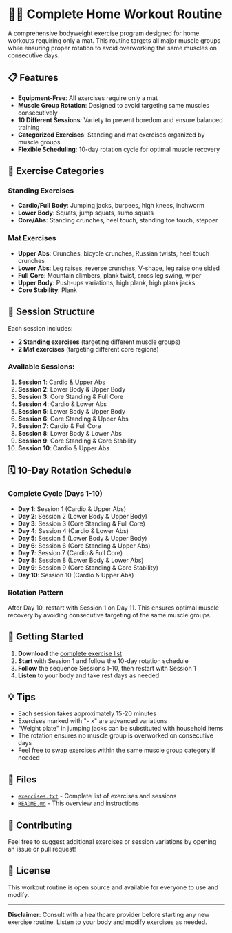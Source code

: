 # 🏋️‍♀️ Complete Home Workout Routine

A comprehensive bodyweight exercise program designed for home workouts requiring only a mat. This routine targets all major muscle groups while ensuring proper rotation to avoid overworking the same muscles on consecutive days.

## 📋 Features

- **Equipment-Free**: All exercises require only a mat
- **Muscle Group Rotation**: Designed to avoid targeting same muscles consecutively
- **10 Different Sessions**: Variety to prevent boredom and ensure balanced training
- **Categorized Exercises**: Standing and mat exercises organized by muscle groups
- **Flexible Scheduling**: 10-day rotation cycle for optimal muscle recovery

## 🎯 Exercise Categories

### Standing Exercises
- **Cardio/Full Body**: Jumping jacks, burpees, high knees, inchworm
- **Lower Body**: Squats, jump squats, sumo squats
- **Core/Abs**: Standing crunches, heel touch, standing toe touch, stepper

### Mat Exercises
- **Upper Abs**: Crunches, bicycle crunches, Russian twists, heel touch crunches
- **Lower Abs**: Leg raises, reverse crunches, V-shape, leg raise one sided
- **Full Core**: Mountain climbers, plank twist, cross leg swing, wiper
- **Upper Body**: Push-ups variations, high plank, high plank jacks
- **Core Stability**: Plank

## 📅 Session Structure

Each session includes:
- **2 Standing exercises** (targeting different muscle groups)
- **2 Mat exercises** (targeting different core regions)

### Available Sessions:
1. **Session 1**: Cardio & Upper Abs
2. **Session 2**: Lower Body & Upper Body
3. **Session 3**: Core Standing & Full Core
4. **Session 4**: Cardio & Lower Abs
5. **Session 5**: Lower Body & Upper Body
6. **Session 6**: Core Standing & Upper Abs
7. **Session 7**: Cardio & Full Core
8. **Session 8**: Lower Body & Lower Abs
9. **Session 9**: Core Standing & Core Stability
10. **Session 10**: Cardio & Upper Abs

## 🗓️ 10-Day Rotation Schedule

### Complete Cycle (Days 1-10)
- **Day 1**: Session 1 (Cardio & Upper Abs)
- **Day 2**: Session 2 (Lower Body & Upper Body)
- **Day 3**: Session 3 (Core Standing & Full Core)
- **Day 4**: Session 4 (Cardio & Lower Abs)
- **Day 5**: Session 5 (Lower Body & Upper Body)
- **Day 6**: Session 6 (Core Standing & Upper Abs)
- **Day 7**: Session 7 (Cardio & Full Core)
- **Day 8**: Session 8 (Lower Body & Lower Abs)
- **Day 9**: Session 9 (Core Standing & Core Stability)
- **Day 10**: Session 10 (Cardio & Upper Abs)

### Rotation Pattern
After Day 10, restart with Session 1 on Day 11. This ensures optimal muscle recovery by avoiding consecutive targeting of the same muscle groups.

## 🚀 Getting Started

1. **Download** the [complete exercise list](exercises.txt)
2. **Start** with Session 1 and follow the 10-day rotation schedule
3. **Follow** the sequence Sessions 1-10, then restart with Session 1
4. **Listen** to your body and take rest days as needed

## 💡 Tips

- Each session takes approximately 15-20 minutes
- Exercises marked with "- x" are advanced variations
- "Weight plate" in jumping jacks can be substituted with household items
- The rotation ensures no muscle group is overworked on consecutive days
- Feel free to swap exercises within the same muscle group category if needed

## 📄 Files

- [`exercises.txt`](exercises.txt) - Complete list of exercises and sessions
- [`README.md`](README.md) - This overview and instructions

## 🤝 Contributing

Feel free to suggest additional exercises or session variations by opening an issue or pull request!

## 📄 License

This workout routine is open source and available for everyone to use and modify.

---

**Disclaimer**: Consult with a healthcare provider before starting any new exercise routine. Listen to your body and modify exercises as needed.
